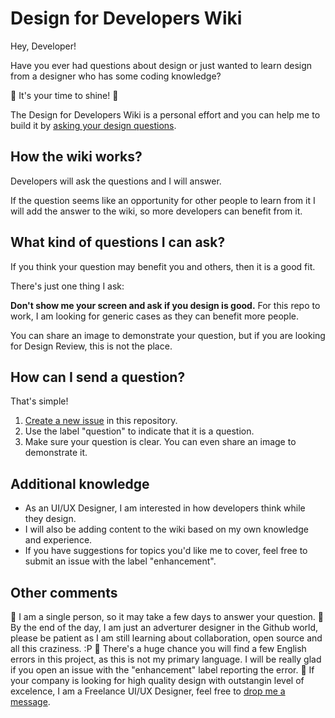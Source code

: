 # Design for Developers Wiki

Hey, Developer!

Have you ever had questions about design or just wanted to learn design from a designer who has some coding knowledge?

🌟 It's your time to shine! 🌟

The Design for Developers Wiki is a personal effort and you can help me to build it by [asking your design questions]().

<!-- [**Live Demo →**](https://nextra-docs-template.vercel.app) -->

## How the wiki works?

Developers will ask the questions and I will answer.

If the question seems like an opportunity for other people to learn from it I will add the answer to the wiki, so more developers can benefit from it.

## What kind of questions I can ask?

If you think your question may benefit you and others, then it is a good fit.

There's just one thing I ask:

**Don't show me your screen and ask if you design is good.** For this repo to work, I am looking for generic cases as they can benefit more people.

You can share an image to demonstrate your question, but if you are looking for Design Review, this is not the place.

## How can I send a question?

That's simple!

1. [Create a new issue](https://github.com/sheisacreative/design-for-developers-wiki/issues) in this repository.
2. Use the label "question" to indicate that it is a question.
3. Make sure your question is clear. You can even share an image to demonstrate it.

## Additional knowledge

- As an UI/UX Designer, I am interested in how developers think while they design.
- I will also be adding content to the wiki based on my own knowledge and experience.
- If you have suggestions for topics you'd like me to cover, feel free to submit an issue with the label "enhancement".

## Other comments

🌟 I am a single person, so it may take a few days to answer your question.
🌟 By the end of the day, I am just an adverturer designer in the Github world, please be patient as I am still learning about collaboration, open source and all this craziness. :P
🌟 There's a huge chance you will find a few English errors in this project, as this is not my primary language. I will be really glad if you open an issue with the "enhancement" label reporting the error.
🌟 If your company is looking for high quality design with outstangin level of excelence, I am a Freelance UI/UX Designer, feel free to [drop me a message](https://sheisacreative.com/contact).
